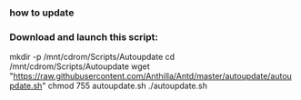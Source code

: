 ### how to update
### Download and launch this script:
mkdir -p /mnt/cdrom/Scripts/Autoupdate
cd /mnt/cdrom/Scripts/Autoupdate
wget "https://raw.githubusercontent.com/Anthilla/Antd/master/autoupdate/autoupdate.sh"
chmod 755 autoupdate.sh
./autoupdate.sh
